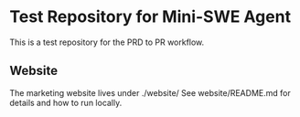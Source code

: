 # Test Repository for Mini-SWE Agent

This is a test repository for the PRD to PR workflow.

## Website
The marketing website lives under ./website/
See website/README.md for details and how to run locally.
